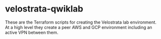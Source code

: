 # velostrata-qwiklab
These are the Terraform scripts for creating the Velostrata lab environment.  At a high level they create a peer AWS and GCP
environment including an active VPN between them.

